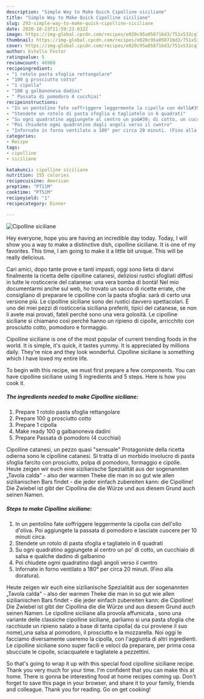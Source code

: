```yaml
---
description: "Simple Way to Make Quick Cipolline siciliane"
title: "Simple Way to Make Quick Cipolline siciliane"
slug: 293-simple-way-to-make-quick-cipolline-siciliane
date: 2020-10-23T11:59:23.032Z
image: https://img-global.cpcdn.com/recipes/e020c95a058716d3/751x532cq70/cipolline-siciliane-recipe-main-photo.jpg
thumbnail: https://img-global.cpcdn.com/recipes/e020c95a058716d3/751x532cq70/cipolline-siciliane-recipe-main-photo.jpg
cover: https://img-global.cpcdn.com/recipes/e020c95a058716d3/751x532cq70/cipolline-siciliane-recipe-main-photo.jpg
author: Estella Foster
ratingvalue: 5
reviewcount: 46960
recipeingredient:
- "1 rotolo pasta sfoglia rettangolare"
- "100 g prosciutto cotto"
- "1 cipolla"
- "100 g galbanoneva dadini"
- " Passata di pomodoro 4 cucchiai"
recipeinstructions:
- "In un pentolino fate soffriggere leggermente la cipolla con dell&#39;olio d&#39;oliva. Poi aggiungete la passata di pomodoro e lasciate cuocere per 10 minuti circa."
- "Stendete un rotolo di pasta sfoglia e tagliatelo in 6 quadrati"
- "Su ogni quadratino aggiungete al centro un po&#39; di cotto, un cucchiaio di salsa e qualche dadino di galbanino"
- "Poi chiudete ogmi quadratino dagli angoli verso il cwntro"
- "Infornate in forno ventilato a 180° per circa 20 minuti. (Fino alla doratura)."
categories:
- Recipe
tags:
- cipolline
- siciliane

katakunci: cipolline siciliane 
nutrition: 155 calories
recipecuisine: American
preptime: "PT11M"
cooktime: "PT51M"
recipeyield: "1"
recipecategory: Dinner

---
```



![Cipolline siciliane](https://img-global.cpcdn.com/recipes/e020c95a058716d3/751x532cq70/cipolline-siciliane-recipe-main-photo.jpg)

Hey everyone, hope you are having an incredible day today. Today, I will show you a way to make a distinctive dish, cipolline siciliane. It is one of my favorites. This time, I am going to make it a little bit unique. This will be really delicious.

Cari amici, dopo tante prove e tanti impasti, oggi sono lieta di darvi finalmente la ricetta delle cipolline catanesi, deliziosi rustici sfogliati diffusi in tutte le rosticcerie del catanese: una vera bomba di bontà! Nel mio documentarmi anche sul web, ho trovato un sacco di ricette errate, che consigliano di preparare le cipolline con la pasta sfoglia: sarà di certo una versione più. Le cipolline siciliane sono dei rustici davvero spettacolari. È uno dei miei pezzi di rosticceria siciliana preferiti, tipici del catanese, se non li avete mai provati, fateli perché sono una vera golosità. Le cipolline siciliane si chiamano così perchè hanno un ripieno di cipolle, arricchito con prosciutto cotto, pomodoro e formaggio.

Cipolline siciliane is one of the most popular of current trending foods in the world. It is simple, it's quick, it tastes yummy. It is appreciated by millions daily. They're nice and they look wonderful. Cipolline siciliane is something which I have loved my entire life.


To begin with this recipe, we must first prepare a few components. You can have cipolline siciliane using 5 ingredients and 5 steps. Here is how you cook it.

<!--inarticleads1-->

##### The ingredients needed to make Cipolline siciliane:

1. Prepare 1 rotolo pasta sfoglia rettangolare
1. Prepare 100 g prosciutto cotto
1. Prepare 1 cipolla
1. Make ready 100 g galbanoneva dadini
1. Prepare  Passata di pomodoro (4 cucchiai)


Cipolline catanesi, un pezzo quasi &#34;sensuale&#34; Protagoniste della ricetta odierna sono le cipolline catanesi. Si tratta di un morbido involucro di pasta sfoglia farcito con prosciutto, polpa di pomodoro, formaggio e cipolle. Heute zeigen wir euch eine sizilianische Spezialität aus der sogenannten „Tavola calda&#34; - also der warmen Theke die man in so gut wie allen sizilianischen Bars findet - die jeder einfach zubereiten kann: die Cipolline! Die Zwiebel ist gibt der Cipollina die die Würze und aus diesem Grund auch seinen Namen. 

<!--inarticleads2-->

##### Steps to make Cipolline siciliane:

1. In un pentolino fate soffriggere leggermente la cipolla con dell&#39;olio d&#39;oliva. Poi aggiungete la passata di pomodoro e lasciate cuocere per 10 minuti circa.
1. Stendete un rotolo di pasta sfoglia e tagliatelo in 6 quadrati
1. Su ogni quadratino aggiungete al centro un po&#39; di cotto, un cucchiaio di salsa e qualche dadino di galbanino
1. Poi chiudete ogmi quadratino dagli angoli verso il cwntro
1. Infornate in forno ventilato a 180° per circa 20 minuti. (Fino alla doratura).


Heute zeigen wir euch eine sizilianische Spezialität aus der sogenannten „Tavola calda&#34; - also der warmen Theke die man in so gut wie allen sizilianischen Bars findet - die jeder einfach zubereiten kann: die Cipolline! Die Zwiebel ist gibt der Cipollina die die Würze und aus diesem Grund auch seinen Namen. Le cipolline siciliane alla provola affumicata , sono una variante delle classiche cipolline siciliane, parliamo si una pasta sfoglia che racchiude un ripieno salato a base di tanta cipolla( da cui proviene il suo nome),una salsa al pomodoro, il prosciutto e la mozzarella. Noi oggi le facciamo diversamente useremo la cipolla, con l&#39;aggiunta di altri ingredienti. Le cipolline siciliane sono super facili e veloci da preparare, per prima cosa sbucciate le cipolle, sciacquatele e tagliatele a pezzettini. 

So that's going to wrap it up with this special food cipolline siciliane recipe. Thank you very much for your time. I'm confident that you can make this at home. There is gonna be interesting food at home recipes coming up. Don't forget to save this page in your browser, and share it to your family, friends and colleague. Thank you for reading. Go on get cooking!
